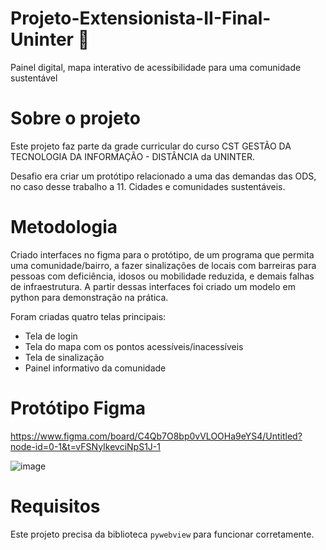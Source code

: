# Projeto-Extensionista-II-Final-Uninter 🐍
Painel digital, mapa interativo de acessibilidade para uma comunidade sustentável

# Sobre o projeto
Este projeto faz parte da grade curricular do curso CST GESTÃO DA TECNOLOGIA DA INFORMAÇÃO - DISTÂNCIA da UNINTER.

Desafio era criar um protótipo relacionado a uma das demandas das ODS, no caso desse trabalho a 11. Cidades e comunidades sustentáveis.

# Metodologia
Criado interfaces no figma para o protótipo, de um programa que permita uma comunidade/bairro, a fazer sinalizações de locais com barreiras para pessoas com deficiência, idosos ou mobilidade reduzida, e demais falhas de infraestrutura.
A partir dessas interfaces foi criado um modelo em python para demonstração na prática.

Foram criadas quatro telas principais:
- Tela de login
- Tela do mapa com os pontos acessíveis/inacessíveis
- Tela de sinalização
- Painel informativo da comunidade

# Protótipo Figma
https://www.figma.com/board/C4Qb7O8bp0vVLOOHa9eYS4/Untitled?node-id=0-1&t=vFSNyIkevciNpS1J-1

![image](https://github.com/user-attachments/assets/945eb93e-2698-456c-b8ee-ed922155a344)

# Requisitos
Este projeto precisa da biblioteca `pywebview` para funcionar corretamente.
